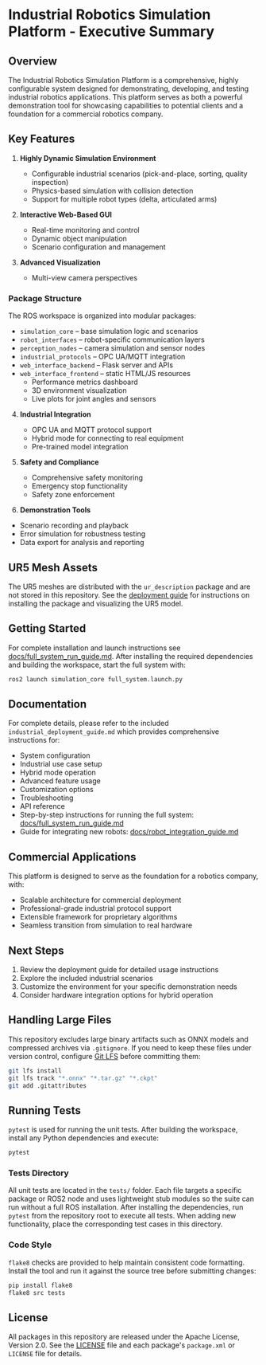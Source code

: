 # Industrial Robotics Simulation Platform - Executive Summary

## Overview

The Industrial Robotics Simulation Platform is a comprehensive, highly configurable system designed for demonstrating, developing, and testing industrial robotics applications. This platform serves as both a powerful demonstration tool for showcasing capabilities to potential clients and a foundation for a commercial robotics company.

## Key Features

1. **Highly Dynamic Simulation Environment**
   - Configurable industrial scenarios (pick-and-place, sorting, quality inspection)
   - Physics-based simulation with collision detection
   - Support for multiple robot types (delta, articulated arms)

2. **Interactive Web-Based GUI**
   - Real-time monitoring and control
   - Dynamic object manipulation
   - Scenario configuration and management

3. **Advanced Visualization**
   - Multi-view camera perspectives

### Package Structure
The ROS workspace is organized into modular packages:

- `simulation_core` – base simulation logic and scenarios
- `robot_interfaces` – robot-specific communication layers
- `perception_nodes` – camera simulation and sensor nodes
- `industrial_protocols` – OPC UA/MQTT integration
- `web_interface_backend` – Flask server and APIs
- `web_interface_frontend` – static HTML/JS resources
   - Performance metrics dashboard
   - 3D environment visualization
   - Live plots for joint angles and sensors

4. **Industrial Integration**
   - OPC UA and MQTT protocol support
   - Hybrid mode for connecting to real equipment
   - Pre-trained model integration

5. **Safety and Compliance**
   - Comprehensive safety monitoring
   - Emergency stop functionality
   - Safety zone enforcement

6. **Demonstration Tools**
  - Scenario recording and playback
  - Error simulation for robustness testing
  - Data export for analysis and reporting

## UR5 Mesh Assets

The UR5 meshes are distributed with the `ur_description` package and are not stored in this repository. See the [deployment guide](industrial_deployment_guide.md#ur5-mesh-assets) for instructions on installing the package and visualizing the UR5 model.

## Getting Started

For complete installation and launch instructions see
[docs/full_system_run_guide.md](docs/full_system_run_guide.md). After installing
the required dependencies and building the workspace, start the full system
with:

```bash
ros2 launch simulation_core full_system.launch.py
```

## Documentation

For complete details, please refer to the included `industrial_deployment_guide.md` which provides comprehensive instructions for:
- System configuration
- Industrial use case setup
- Hybrid mode operation
- Advanced feature usage
- Customization options
- Troubleshooting
- API reference
- Step-by-step instructions for running the full system: [docs/full_system_run_guide.md](docs/full_system_run_guide.md)
- Guide for integrating new robots: [docs/robot_integration_guide.md](docs/robot_integration_guide.md)

## Commercial Applications

This platform is designed to serve as the foundation for a robotics company, with:
- Scalable architecture for commercial deployment
- Professional-grade industrial protocol support
- Extensible framework for proprietary algorithms
- Seamless transition from simulation to real hardware

## Next Steps

1. Review the deployment guide for detailed usage instructions
2. Explore the included industrial scenarios
3. Customize the environment for your specific demonstration needs
4. Consider hardware integration options for hybrid operation

## Handling Large Files

This repository excludes large binary artifacts such as ONNX models and
compressed archives via `.gitignore`. If you need to keep these files under
version control, configure [Git LFS](https://git-lfs.github.com/) before
committing them:

```bash
git lfs install
git lfs track "*.onnx" "*.tar.gz" "*.ckpt"
git add .gitattributes
```

## Running Tests

`pytest` is used for running the unit tests. After building the workspace,
install any Python dependencies and execute:

```bash
pytest
```

### Tests Directory

All unit tests are located in the `tests/` folder. Each file targets a specific
package or ROS2 node and uses lightweight stub modules so the suite can run
without a full ROS installation. After installing the dependencies, run
`pytest` from the repository root to execute all tests. When adding new
functionality, place the corresponding test cases in this directory.

### Code Style

`flake8` checks are provided to help maintain consistent code formatting.
Install the tool and run it against the source tree before submitting changes:

```bash
pip install flake8
flake8 src tests
```

## License

All packages in this repository are released under the Apache License, Version 2.0. See the [LICENSE](LICENSE) file and each package's `package.xml` or `LICENSE` file for details.
